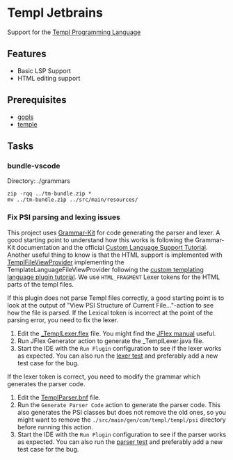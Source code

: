 # Templ Jetbrains

<!-- Plugin description -->
Support for the [Templ Programming Language](https://templ.guide/)

## Features
- Basic LSP Support
- HTML editing support
<!-- Plugin description end -->

## Prerequisites
- [gopls](https://pkg.go.dev/golang.org/x/tools/gopls)
- [temple](https://templ.guide/quick-start/installation/)

## Tasks

### bundle-vscode

Directory: ./grammars

```
zip -rqq ../tm-bundle.zip *
mv ../tm-bundle.zip ../src/main/resources/
```

### Fix PSI parsing and lexing issues

This project uses [Grammar-Kit](https://github.com/JetBrains/Grammar-Kit) for code generating the parser and lexer. A good starting point to understand how this works is following the Grammar-Kit documentation and the official [Custom Language Support Tutorial](https://plugins.jetbrains.com/docs/intellij/custom-language-support-tutorial.html). Another useful thing to know is that the HTML support is implemented with [TemplFileViewProvider](./src/main/kotlin/com/templ/templ/file/TemplFileViewProvider.kt) implementing the TemplateLanguageFileViewProvider following the [custom templating language plugin tutorial](https://intellij-support.jetbrains.com/hc/en-us/community/posts/206765105-Tutorial-Custom-templating-language-plugin). We use `HTML_FRAGMENT` Lexer tokens for the HTML parts of the templ files.

If this plugin does not parse Templ files correctly, a good starting point is to look at the output of "View PSI Structure of Current File..."-action to see how the file is parsed. If the Lexical token is incorrect at the point of the parsing error, you need to fix the lexer.

1. Edit the [_TemplLexer.flex](./src/main/grammar/_TemplLexer.flex) file. You might find the [JFlex manual](https://jflex.de/manual.html) useful.
2. Run JFlex Generator action to generate the _TemplLexer.java file.
3. Start the IDE with the `Run Plugin` configuration to see if the lexer works as expected. You can also run the [lexer test](./src/test/kotlin/com/templ/templ/parsing/TemplLexerTest.kt) and preferably add a new test case for the bug.

If the lexer token is correct, you need to modify the grammar which generates the parser code.

1. Edit the [TemplParser.bnf](./src/main/grammar/Templ.bnf) file.
2. Run the `Generate Parser Code` action to generate the parser code. This also generates the PSI classes but does not remove the old ones, so you might want to remove the `./src/main/gen/com/templ/templ/psi` directory before running this action.
3. Start the IDE with the `Run Plugin` configuration to see if the parser works as expected. You can also run the [parser test](./src/test/kotlin/com/templ/templ/parsing/TemplParsingTest.kt) and preferably add a new test case for the bug.
